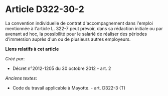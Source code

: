 # Article D322-30-2

La convention individuelle de contrat d'accompagnement dans l'emploi mentionnée à l'article L. 322-7 peut prévoir, dans sa
rédaction initiale ou par avenant ad hoc, la possibilité pour le salarié de réaliser des périodes d'immersion auprès d'un ou
de plusieurs autres employeurs.

**Liens relatifs à cet article**

_Créé par_:

  - Décret n°2012-1205 du 30 octobre 2012 - art. 2

_Anciens textes_:

  - Code du travail applicable à Mayotte. - art. D322-3 (T)
